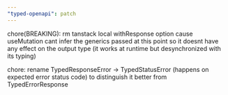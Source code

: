 ```yaml
---
"typed-openapi": patch
---
```


chore(BREAKING): rm tanstack local withResponse option cause useMutation cant infer the generics passed at this point so it doesnt have any effect on the output type (it works at runtime but desynchronized with its typing)

chore: rename TypedResponseError -> TypedStatusError (happens on expected error status code) to distinguish it better from TypedErrorResponse
